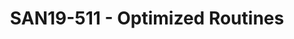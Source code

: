 ---
categories:
- san19
description: Arm and partners have been contributing extensively to library functions
  projects. It will be in the best interests of Arm software eco-system to maximize
  the value of those contributions. An amplifier will be reusing the open-source implementations
  in multiple projects. An aggregator is for anyone to collaborate the contribution
  by submitting new functions or enhancing/fixing existing functions.<br /> <br />
  However, reuse and collaboration will not just happen without appropriate license
  and copyright model. There are legal risks like license compatibility and copyright
  assignment that have to be addressed properly.<br /> <br /> Optimized Routines is
  an open source project that serves as the core of a solution to clear obstacles
  of reusing and collaboration. It uses a liberal license, the MIT license, and is
  the copyright of a single organization. This method of releasing software under
  a more permissive license in the first instance prevents the software being locked
  into restrictive licenses and allows much greater freedom for the Arm eco-system.<br
  /> <br /> This presentation will the issues in reusing and collaborating of open
  source libraries, show how the Optimized Routines addressed them and the progress
  of collabrating contributions into this project.<br />
image:
  featured: 'true'
  path: /assets/images/featured-images/san19/SAN19-511.png
session_attendee_num: '3'
session_id: SAN19-511
session_room: Sunset IV (Session 2)
session_slot:
  end_time: '2019-09-27 11:25:00'
  start_time: '2019-09-27 11:00:00'
session_speakers:
- speaker_bio: 15+ years experience on Compiler and Tools. Former GCC developer. Currently
    lead open source toolchain development in Arm.
  speaker_company: Arm
  speaker_image: /assets/images/speakers/san19/joey-ye.jpg
  speaker_location: joey.ye@arm.com
  speaker_name: Joey Ye
  speaker_position: Director of Engineering
  speaker_url: ''
  speaker_username: joey.ye
session_track: Tools
tag: session
tags:
- Open Source Development
- ' Android'
title: SAN19-511 - Optimized Routines
---